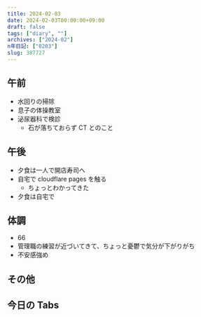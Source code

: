 ```yaml
---
title: 2024-02-03
date: 2024-02-03T00:00:00+09:00
draft: false
tags: ["diary", ""]
archives: ["2024-02"]
n年日記: ["0203"]
slug: 387727
---
```


## 午前

- 水回りの掃除
- 息子の体操教室
- 泌尿器科で検診
  - 石が落ちておらず CT とのこと

## 午後

- 夕食は一人で開店寿司へ
- 自宅で cloudflare pages を触る
  - ちょっとわかってきた
- 夕食は自宅で

## 体調

- 66
- 管理職の練習が近づいてきて、ちょっと憂鬱で気分が下がりがち
- 不安感強め

## その他

## 今日の Tabs
